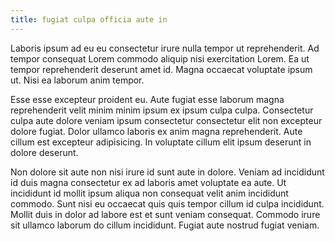 ```yaml
---
title: fugiat culpa officia aute in
---
```


Laboris ipsum ad eu eu consectetur irure nulla tempor ut reprehenderit. Ad tempor consequat Lorem commodo aliquip nisi exercitation Lorem. Ea ut tempor reprehenderit deserunt amet id. Magna occaecat voluptate ipsum ut. Nisi ea laborum anim tempor.

Esse esse excepteur proident eu. Aute fugiat esse laborum magna reprehenderit velit minim minim ipsum ex ipsum culpa culpa. Consectetur culpa aute dolore veniam ipsum consectetur consectetur elit non excepteur dolore fugiat. Dolor ullamco laboris ex anim magna reprehenderit. Aute cillum est excepteur adipisicing. In voluptate cillum elit ipsum deserunt in dolore deserunt.

Non dolore sit aute non nisi irure id sunt aute in dolore. Veniam ad incididunt id duis magna consectetur ex ad laboris amet voluptate ea aute. Ut incididunt id mollit ipsum aliqua non consequat velit anim incididunt commodo. Sunt nisi eu occaecat quis quis tempor cillum id culpa incididunt. Mollit duis in dolor ad labore est et sunt veniam consequat. Commodo irure sit ullamco laborum do cillum incididunt. Fugiat aute nostrud fugiat veniam.